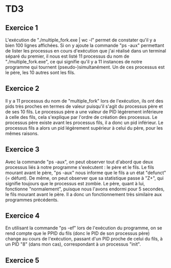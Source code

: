 # TD3

## Exercice 1

L'exécution de "./multiple_fork.exe | wc -l" permet de constater qu'il y a
bien 100 lignes affichées. Si on y ajoute la commande "ps -aux" 
permettant de lister les processus en cours d'exécution que j'ai réalisé dans
un terminal séparé du premier, il nous est listé 11 processus du nom de
"./multiple_fork.exe", ce qui signifie qu'il y a 11 instances de notre
programme qui tournent (pseudo-)simultanément.
Un de ces processus est le père, les 10 autres sont les fils.

## Exercice 2

Il y a 11 processus du nom de "multiple_fork" lors de l'exécution, 
ils ont des pids très proches en termes de valeur puisqu'il s'agit du 
processus père et de ses 10 fils.
Le processus père a une valeur de PID légèrement inférieure à celle des fils,
cela s'explique par l'ordre de création des processus. Le processus père
existe avant les processus fils, il a donc un pid inférieur.
Le processus fils a alors un pid légèrement supérieur à celui du père, pour
les mêmes raisons.

## Exercice 3

Avec la commande "ps -aux", on peut observer tout d'abord que deux processus
liés à notre programme s'exécutent : le père et le fils.
Le fils mourant avant le père, "ps -aux" nous informe que le fils
a un état "defunct" (= défunt). De même, on peut observer que sa statistique
passe à "Z+", qui signifie toujours que le processus est zombie.
Le père, quant à lui, fonctionne "normalement", puisque nous l'avons
endormi pour 5 secondes, le fils mourant avant le père. Il a donc un
fonctionnement très similaire aux programmes précédents.

## Exercice 4

En utilisant la commande "ps -ef" lors de l'exécution du programme,
on se rend compte que le PPID du fils (donc le PID de son processus père)
change au cours de l'exécution, passant d'un PID proche de celui du fils, à
un PID "8" (dans mon cas), correspondant à un processus "init".

## Exercice 5

